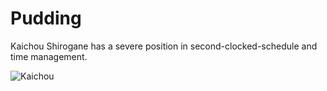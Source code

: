 # Pudding

Kaichou Shirogane has a severe position in second-clocked-schedule and time management.

![Kaichou](https://66.media.tumblr.com/cf6a38541250d04f4f944e344746fa84/tumblr_plkmc2a5Au1wrb3z2o1_400.gif)
